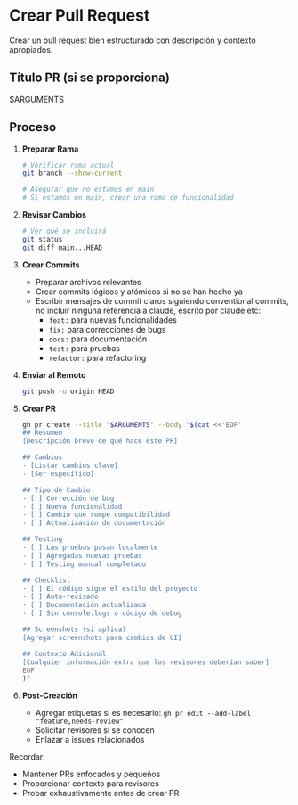 # Crear Pull Request

Crear un pull request bien estructurado con descripción y contexto apropiados.

## Título PR (si se proporciona)
$ARGUMENTS

## Proceso

1. **Preparar Rama**
   ```bash
   # Verificar rama actual
   git branch --show-current
   
   # Asegurar que no estamos en main
   # Si estamos en main, crear una rama de funcionalidad
   ```

2. **Revisar Cambios**
   ```bash
   # Ver qué se incluirá
   git status
   git diff main...HEAD
   ```

3. **Crear Commits**
   - Preparar archivos relevantes
   - Crear commits lógicos y atómicos si no se han hecho ya
   - Escribir mensajes de commit claros siguiendo conventional commits, no incluir ninguna referencia a claude, escrito por claude etc:
     - `feat:` para nuevas funcionalidades
     - `fix:` para correcciones de bugs
     - `docs:` para documentación
     - `test:` para pruebas
     - `refactor:` para refactoring

4. **Enviar al Remoto**
   ```bash
   git push -u origin HEAD
   ```

5. **Crear PR**
   ```bash
   gh pr create --title "$ARGUMENTS" --body "$(cat <<'EOF'
   ## Resumen
   [Descripción breve de qué hace este PR]
   
   ## Cambios
   - [Listar cambios clave]
   - [Ser específico]
   
   ## Tipo de Cambio
   - [ ] Corrección de bug
   - [ ] Nueva funcionalidad
   - [ ] Cambio que rompe compatibilidad
   - [ ] Actualización de documentación
   
   ## Testing
   - [ ] Las pruebas pasan localmente
   - [ ] Agregadas nuevas pruebas
   - [ ] Testing manual completado
   
   ## Checklist
   - [ ] El código sigue el estilo del proyecto
   - [ ] Auto-revisado
   - [ ] Documentación actualizada
   - [ ] Sin console.logs o código de debug
   
   ## Screenshots (si aplica)
   [Agregar screenshots para cambios de UI]
   
   ## Contexto Adicional
   [Cualquier información extra que los revisores deberían saber]
   EOF
   )"
   ```

6. **Post-Creación**
   - Agregar etiquetas si es necesario: `gh pr edit --add-label "feature,needs-review"`
   - Solicitar revisores si se conocen
   - Enlazar a issues relacionados

Recordar:
- Mantener PRs enfocados y pequeños
- Proporcionar contexto para revisores
- Probar exhaustivamente antes de crear PR